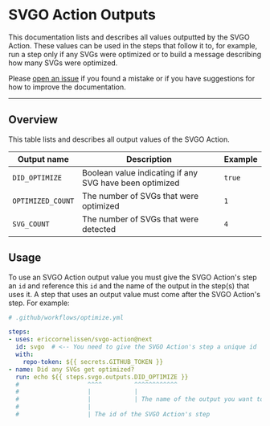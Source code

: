 # SVGO Action Outputs

This documentation lists and describes all values outputted by the SVGO Action.
These values can be used in the steps that follow it to, for example, run a step
only if any SVGs were optimized or to build a message describing how many SVGs
were optimized.

Please [open an issue] if you found a mistake or if you have suggestions for how
to improve the documentation.

---

## Overview

This table lists and describes all output values of the SVGO Action.

| Output name       | Description                                             | Example |
| ----------------- | ------------------------------------------------------- | ------- |
| `DID_OPTIMIZE`    | Boolean value indicating if any SVG have been optimized | `true`  |
| `OPTIMIZED_COUNT` | The number of SVGs that were optimized                  | `1`     |
| `SVG_COUNT`       | The number of SVGs that were detected                   | `4`     |

## Usage

To use an SVGO Action output value you must give the SVGO Action's step an `id`
and reference this `id` and the name of the output in the step(s) that uses it.
A step that uses an output value must come after the SVGO Action's step. For
example:

```yml
# .github/workflows/optimize.yml

steps:
- uses: ericcornelissen/svgo-action@next
  id: svgo  # <-- You need to give the SVGO Action's step a unique id
  with:
    repo-token: ${{ secrets.GITHUB_TOKEN }}
- name: Did any SVGs get optimized?
  run: echo ${{ steps.svgo.outputs.DID_OPTIMIZE }}
  #                   ^^^^         ^^^^^^^^^^^^
  #                   |            |
  #                   |            | The name of the output you want to use
  #                   |
  #                   | The id of the SVGO Action's step
```

[open an issue]: https://github.com/ericcornelissen/svgo-action/issues/new?labels=docs&template=documentation.md
